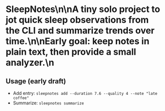 # SleepNotes\n\nA tiny solo project to jot quick sleep observations from the CLI and summarize trends over time.\n\nEarly goal: keep notes in plain text, then provide a small analyzer.\n

## Usage (early draft)
- Add entry: `sleepnotes add --duration 7.6 --quality 4 --note "late coffee"`
- Summarize: `sleepnotes summarize`
